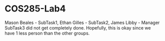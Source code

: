 # COS285-Lab4
Mason Beales - SubTask1, Ethan Gilles - SubTask2, James Libby - Manager
SubTask3 did not get completely done. Hopefully, this is okay since we have 1 less person than the other groups.

